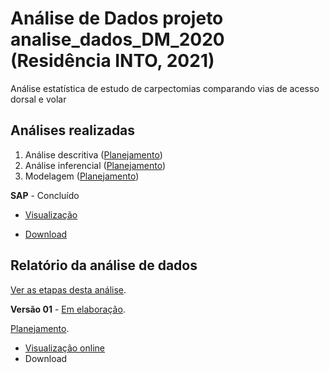 # Análise de Dados projeto analise_dados_DM_2020 (Residência INTO, 2021)

Análise estatística de estudo de carpectomias comparando vias de acesso dorsal e volar

## Análises realizadas

1. Análise descritiva ([Planejamento][proj-desc])
2. Análise inferencial ([Planejamento][proj-inf])
3. Modelagem ([Planejamento][proj-mod])

**SAP** - Concluído

- [Visualização][sapviz-v01]
<!-- - Download -->
- [Download][sappdf-v01]

[proj-desc]: https://github.com/philsf-biostat/analise_dados_DM_2020/projects/aaa
[proj-inf]: https://github.com/philsf-biostat/analise_dados_DM_2020/projects/bbb
[proj-mod]: https://github.com/philsf-biostat/analise_dados_DM_2020/projects/ccc
[sapviz-v01]: report/SAP_analise_dados_DM_2020-v01.md
[sappdf-v01]: report/SAP_analise_dados_DM_2020-v01.pdf?raw=true

## Relatório da análise de dados

[Ver as etapas desta análise][releases].

<!-- **Versão 02** - [Em elaboração][milestone-v02]. -->

<!-- [Planejamento][v02-project]. -->

<!-- - [Visualização online][reportviz-v02] -->
<!-- - Download -->
<!-- - [Download][pdf-v02] -->

**Versão 01** - [Em elaboração][milestone-v01].

[Planejamento][v01-project].

- [Visualização online][reportviz-v01]
- Download
<!-- - [Download][pdf-v01] -->


[releases]: https://github.com/philsf-biostat/analise_dados_DM_2020/releases/
[milestone-v01]: https://github.com/philsf-biostat/analise_dados_DM_2020/milestone/2
[reportviz-v01]: report/analise_dados_DM_2020-v01.md
[docx-v01]: report/analise_dados_DM_2020-v01.docx?raw=true
[pdf-v01]: report/analise_dados_DM_2020-v01.pdf?raw=true
[v01-project]: https://github.com/philsf-biostat/analise_dados_DM_2020/projects/1

[milestone-v02]: https://github.com/philsf-biostat/analise_dados_DM_2020/milestone/mmm02
[reportviz-v02]: report/analise_dados_DM_2020-v02.md
[docx-v02]: report/analise_dados_DM_2020-v02.docx?raw=true
[pdf-v02]: report/analise_dados_DM_2020-v02.pdf?raw=true
[v02-project]: https://github.com/philsf-biostat/analise_dados_DM_2020/projects/ppp02
